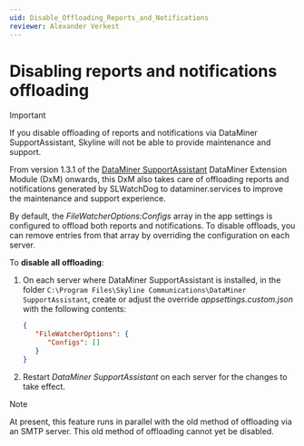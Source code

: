 ```yaml
---
uid: Disable_Offloading_Reports_and_Notifications
reviewer: Alexander Verkest
---
```


# Disabling reports and notifications offloading

> [!IMPORTANT]
> If you disable offloading of reports and notifications via DataMiner SupportAssistant, Skyline will not be able to provide maintenance and support.

From version 1.3.1 of the [DataMiner SupportAssistant](xref:DataMinerExtensionModules#supportassistant) DataMiner Extension Module (DxM) onwards, this DxM also takes care of offloading reports and notifications generated by SLWatchDog to dataminer.services to improve the maintenance and support experience.

By default, the *FileWatcherOptions:Configs* array in the app settings is configured to offload both reports and notifications. To disable offloads, you can remove entries from that array by overriding the configuration on each server.

To **disable all offloading**:

1. On each server where DataMiner SupportAssistant is installed, in the folder `C:\Program Files\Skyline Communications\DataMiner SupportAssistant`, create or adjust the override *appsettings.custom.json* with the following contents:

   ```json
   {
      "FileWatcherOptions": {
         "Configs": []
      }
   }
   ```
  
1. Restart *DataMiner SupportAssistant* on each server for the changes to take effect.

> [!NOTE]
> At present, this feature runs in parallel with the old method of offloading via an SMTP server. This old method of offloading cannot yet be disabled.
